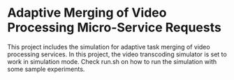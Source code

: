 # Adaptive Merging of Video Processing Micro-Service Requests
This project includes the simulation for adaptive task merging of video processing services.
In this project, the video transcoding simulator is set to work in simulation mode. 
Check run.sh on how to run the simulation with some sample experiments.
